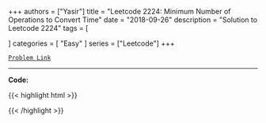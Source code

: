 
+++
authors = ["Yasir"]
title = "Leetcode 2224: Minimum Number of Operations to Convert Time"
date = "2018-09-26"
description = "Solution to Leetcode 2224"
tags = [
    
]
categories = [
    "Easy"
]
series = ["Leetcode"]
+++



[`Problem Link`](https://leetcode.com/problems/minimum-number-of-operations-to-convert-time/description/)

---

**Code:**

{{< highlight html >}}

{{< /highlight >}}

